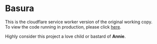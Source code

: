 # Basura

This is the cloudflare service worker version of the original working copy. To view the code running in production,
please click [here](https://github.com/studio-helper/bot/basura).

Highly consider this project a love child or bastard of **Annie**.
